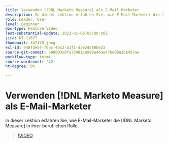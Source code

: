 ```yaml
---
title: Verwenden [!DNL Marketo Measure] als E-Mail-Marketer
description: In dieser Lektion erfahren Sie, wie E-Mail-Marketer die [!DNL Marketo Measure] in ihrer beruflichen Rolle.
role: Leader, User
level: Beginner
doc-type: Feature Video
last-substantial-update: 2023-01-06T00:00:00Z
jira: KT-11677
thumbnail: 347170.jpeg
exl-id: 9487deb4-f0ac-4ec2-a1f1-d3e24260be23
source-git-commit: b60003c6fa73401ca980a46ae47be00a1bb457ae
workflow-type: tm+mt
source-wordcount: '42'
ht-degree: 0%

---
```


# Verwenden [!DNL Marketo Measure] als E-Mail-Marketer

In dieser Lektion erfahren Sie, wie E-Mail-Marketer die [!DNL Marketo Measure] in ihrer beruflichen Rolle.

>[!VIDEO](https://video.tv.adobe.com/v/347170/?quality=12&learn=on)
